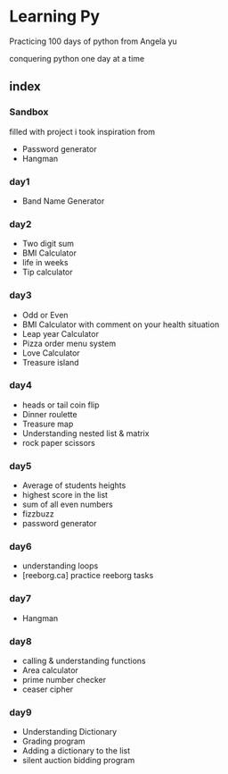 # Learning Py

Practicing 100 days of python from Angela yu

conquering python one day at a time

## index

### Sandbox
filled with project i took inspiration from

- Password generator
- Hangman

### day1
- Band Name Generator

### day2
- Two digit sum
- BMI Calculator
- life in weeks
- Tip calculator

### day3
- Odd or Even
- BMI Calculator with comment on your health situation
- Leap year Calculator
- Pizza order menu system
- Love Calculator
- Treasure island

### day4
- heads or tail coin flip
- Dinner roulette
- Treasure map
- Understanding nested list & matrix
- rock paper scissors

### day5
- Average of students heights
- highest score in the list
- sum of all even numbers
- fizzbuzz
- password generator

### day6
- understanding loops
- [reeborg.ca] practice reeborg tasks

### day7
- Hangman

### day8
- calling & understanding functions
- Area calculator
- prime number checker
- ceaser cipher

### day9
- Understanding Dictionary
- Grading program
- Adding a dictionary to the list
- silent auction bidding program